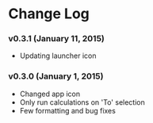# Change Log

### v0.3.1 (January 11, 2015)
- Updating launcher icon

### v0.3.0 (January 1, 2015)
- Changed app icon
- Only run calculations on 'To' selection
- Few formatting and bug fixes